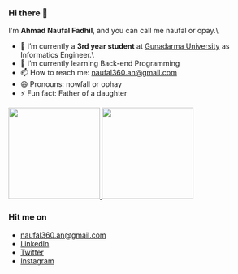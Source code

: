 ### Hi there 👋

I'm **Ahmad Naufal Fadhil**, and you can call me naufal or opay.\

- 🔭 I’m currently a **3rd year student** at [Gunadarma University](https://www.gunadarma.ac.id/) as Informatics Engineer.\
- 🌱 I’m currently learning Back-end Programming
- 📫 How to reach me: naufal360.an@gmail.com
- 😄 Pronouns: nowfall or ophay
- ⚡ Fun fact: Father of a daughter

<p align="left">
<a href="https://github.com/naufal360">
  <img height="180em" src="https://github-readme-stats-eight-theta.vercel.app/api?username=naufal360&show_icons=true&theme=algolia&include_all_commits=true&count_private=true"/>
  <img height="180em" src="https://github-readme-stats-eight-theta.vercel.app/api/top-langs/?username=naufal360&layout=compact&langs_count=8&theme=algolia"/>
</a>
</p>

### Hit me on
- naufal360.an@gmail.com
- <a href="https://www.linkedin.com/in/naufal360/">LinkedIn</a>
- <a href="https://twitter.com/Naufalfdl_pay">Twitter</a>
- <a href="https://www.instagram.com/naufalfdl_pay/">Instagram</a>
